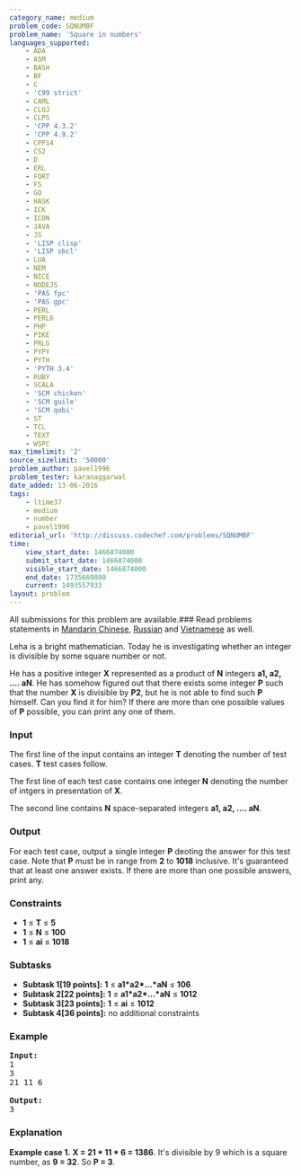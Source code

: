 ```yaml
---
category_name: medium
problem_code: SQNUMBF
problem_name: 'Square in numbers'
languages_supported:
    - ADA
    - ASM
    - BASH
    - BF
    - C
    - 'C99 strict'
    - CAML
    - CLOJ
    - CLPS
    - 'CPP 4.3.2'
    - 'CPP 4.9.2'
    - CPP14
    - CS2
    - D
    - ERL
    - FORT
    - FS
    - GO
    - HASK
    - ICK
    - ICON
    - JAVA
    - JS
    - 'LISP clisp'
    - 'LISP sbcl'
    - LUA
    - NEM
    - NICE
    - NODEJS
    - 'PAS fpc'
    - 'PAS gpc'
    - PERL
    - PERL6
    - PHP
    - PIKE
    - PRLG
    - PYPY
    - PYTH
    - 'PYTH 3.4'
    - RUBY
    - SCALA
    - 'SCM chicken'
    - 'SCM guile'
    - 'SCM qobi'
    - ST
    - TCL
    - TEXT
    - WSPC
max_timelimit: '2'
source_sizelimit: '50000'
problem_author: pavel1996
problem_tester: karanaggarwal
date_added: 13-06-2016
tags:
    - ltime37
    - medium
    - number
    - pavel1996
editorial_url: 'http://discuss.codechef.com/problems/SQNUMBF'
time:
    view_start_date: 1466874000
    submit_start_date: 1466874000
    visible_start_date: 1466874000
    end_date: 1735669800
    current: 1493557933
layout: problem
---
```

All submissions for this problem are available.###  Read problems statements in [Mandarin Chinese](http://www.codechef.com/download/translated/LTIME37/mandarin/SQNUMBF.pdf), [Russian](http://www.codechef.com/download/translated/LTIME37/russian/SQNUMBF.pdf) and [Vietnamese](http://www.codechef.com/download/translated/LTIME37/vietnamese/SQNUMBF.pdf) as well.

Leha is a bright mathematician. Today he is investigating whether an integer is divisible by some square number or not.

He has a positive integer **X** represented as a product of **N** integers **a1, a2, .... aN**. He has somehow figured out that there exists some integer **P** such that the number **X** is divisible by **P2**, but he is not able to find such **P** himself. Can you find it for him? If there are more than one possible values of **P** possible, you can print any one of them.

### Input

The first line of the input contains an integer **T** denoting the number of test cases. **T** test cases follow.

The first line of each test case contains one integer **N** denoting the number of intgers in presentation of **X**.

The second line contains **N** space-separated integers **a1, a2, .... aN**.

### Output

For each test case, output a single integer **P** deoting the answer for this test case. Note that **P** must be in range from **2** to **1018** inclusive. It's guaranteed that at least one answer exists. If there are more than one possible answers, print any.

### Constraints

- **1** ≤ **T** ≤ **5**
- **1** ≤ **N** ≤ **100**
- **1** ≤ **ai** ≤ **1018**

### Subtasks

- **Subtask 1\[19 points\]:** **1** ≤ **a1\*a2\*...\*aN** ≤ **106**
- **Subtask 2\[22 points\]:** **1** ≤ **a1\*a2\*...\*aN** ≤ **1012**
- **Subtask 3\[23 points\]:** **1** ≤ **ai** ≤ **1012**
- **Subtask 4\[36 points\]:** no additional constraints

### Example

<pre><b>Input:</b>
1
3
21 11 6

<b>Output:</b>
3
</pre>
### Explanation

**Example case 1.** **X = 21 \* 11 \* 6 = 1386**. It's divisible by 9 which is a square number, as **9 = 32**. So **P = 3**.
